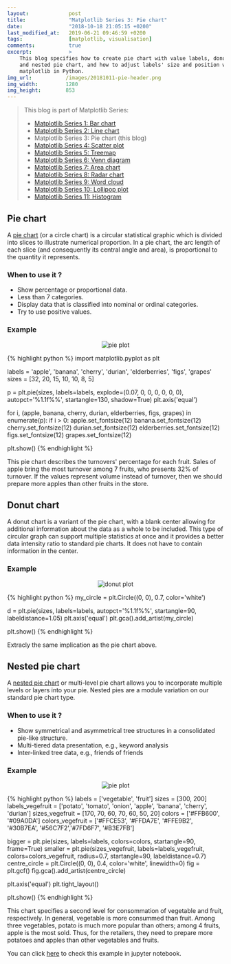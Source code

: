 ```yaml
---
layout:             post
title:              "Matplotlib Series 3: Pie chart"
date:               "2018-10-18 21:05:15 +0200"
last_modified_at:   2019-06-21 09:46:59 +0200
tags:               [matplotlib, visualisation]
comments:           true
excerpt:            >
    This blog specifies how to create pie chart with value labels, donut chart
    and nested pie chart, and how to adjust labels' size and position with
    matplotlib in Python.
img_url:           /images/20181011-pie-header.png
img_width:         1280
img_height:        853
---
```


> This blog is part of Matplotlib Series:
> * [Matplotlib Series 1: Bar chart][series1]
> * [Matplotlib Series 2: Line chart][series2]
> * Matplotlib Series 3: Pie chart (this blog)
> * [Matplotlib Series 4: Scatter plot][series4]
> * [Matplotlib Series 5: Treemap][series5]
> * [Matplotlib Series 6: Venn diagram][series6]
> * [Matplotlib Series 7: Area chart][series7]
> * [Matplotlib Series 8: Radar chart][series8]
> * [Matplotlib Series 9: Word cloud][series9]
> * [Matplotlib Series 10: Lollipop plot][series10]
> * [Matplotlib Series 11: Histogram][series11]

## Pie chart
A [pie chart][pie chart] (or a circle chart) is a circular statistical graphic
which is divided into slices to illustrate numerical proportion. In a pie chart,
the arc length of each slice (and consequently its central angle and area), is
proportional to the quantity it represents.

### When to use it ?
- Show percentage or proportional data.
- Less than 7 categories.
- Display data that is classified into nominal or ordinal categories.
- Try to use positive values.

### Example
<p align="center">
  <img alt="pie plot"
  src="{{ site.baseurl }}/images/20181011-pie-chart.png"/>
</p>

{% highlight python %}
import matplotlib.pyplot as plt

labels = 'apple', 'banana', 'cherry', 'durian', 'elderberries', 'figs', 'grapes'
sizes = [32, 20, 15, 10, 10, 8, 5]

p = plt.pie(sizes, labels=labels, explode=(0.07, 0, 0, 0, 0, 0, 0),
            autopct='%1.1f%%', startangle=130, shadow=True)
plt.axis('equal')

for i, (apple, banana, cherry, durian, elderberries, figs, grapes) in enumerate(p):
    if i > 0:
        apple.set_fontsize(12)
        banana.set_fontsize(12)
        cherry.set_fontsize(12)
        durian.set_fontsize(12)
        elderberries.set_fontsize(12)
        figs.set_fontsize(12)
        grapes.set_fontsize(12)
            
plt.show()
{% endhighlight %}

This pie chart describes the turnovers' percentage for each fruit. Sales of
apple bring the most turnover among 7 fruits, who presents 32% of turnover. If
the values represent volume instead of turnover, then we should prepare more
apples than other fruits in the store.

## Donut chart
A donut chart is a variant of the pie chart, with a blank center allowing for
additional information about the data as a whole to be included. This type of
circular graph can support multiple statistics at once and it provides a better
data intensity ratio to standard pie charts. It does not have to contain
information in the center.

### Example
<p align="center">
  <img alt="donut plot"
  src="{{ site.baseurl }}/images/20181011-donut-chart.png"/>
</p>

{% highlight python %}
my_circle = plt.Circle((0, 0), 0.7, color='white')

d = plt.pie(sizes, labels=labels, autopct='%1.1f%%',
            startangle=90, labeldistance=1.05)
plt.axis('equal')
plt.gca().add_artist(my_circle)
            
plt.show()
{% endhighlight %}

Extracly the same implication as the pie chart above.

## Nested pie chart
A [nested pie chart][nested pie chart] or multi-level pie chart allows you to
incorporate multiple levels or layers into your pie. Nested pies are a module
variation on our standard pie chart type.

### When to use it ?
- Show symmetrical and asymmetrical tree structures in a consolidated pie-like
structure.
- Multi-tiered data presentation, e.g., keyword analysis
- Inter-linked tree data, e.g., friends of friends

### Example
<p align="center">
  <img alt="pie plot"
  src="{{ site.baseurl }}/images/20181011-nested-pie-chart.png"/>
</p>

{% highlight python %}
labels = ['vegetable', 'fruit']
sizes = [300, 200]
labels_vegefruit = ['potato', 'tomato', 'onion', 'apple',
                    'banana', 'cherry', 'durian']
sizes_vegefruit = [170, 70, 60, 70, 60, 50, 20]
colors = ['#FFB600', '#09A0DA']
colors_vegefruit = ['#FFCE53', '#FFDA7E', '#FFE9B2', '#30B7EA',
                    '#56C7F2','#7FD6F7', '#B3E7FB']
 
bigger = plt.pie(sizes, labels=labels, colors=colors,
                 startangle=90, frame=True)
smaller = plt.pie(sizes_vegefruit, labels=labels_vegefruit,
                  colors=colors_vegefruit, radius=0.7,
                  startangle=90, labeldistance=0.7)
centre_circle = plt.Circle((0, 0), 0.4, color='white', linewidth=0)
fig = plt.gcf()
fig.gca().add_artist(centre_circle)
        
plt.axis('equal')
plt.tight_layout()

plt.show()
{% endhighlight %}

This chart specifies a second level for consommation of vegetable and fruit,
respectively. In general, vegetable is more consummed than fruit. Among three
vegetables, potato is much more popular than others; among 4 fruits, apple is
the most sold. Thus, for the retailers, they need to prepare more potatoes and
apples than other vegetables and fruits.

You can click [here][notebook] to check this example in jupyter notebook.

[pie chart]: https://en.wikipedia.org/wiki/Pie_chart
[nested pie chart]: https://www.zingchart.com/docs/chart-types/nested-pie-chart
[notebook]: https://github.com/jingwen-z/python-playground/blob/master/python_for_data_analysis/plotting_and_visualization/pie_chart.ipynb
[series1]: https://jingwen-z.github.io/data-viz-with-matplotlib-series1-bar-chart/
[series2]: https://jingwen-z.github.io/data-viz-with-matplotlib-series2-line-chart/
[series4]: https://jingwen-z.github.io/data-viz-with-matplotlib-series4-scatter-plot/
[series5]: https://jingwen-z.github.io/data-viz-with-matplotlib-series5-treemap/
[series6]: https://jingwen-z.github.io/data-viz-with-matplotlib-series6-venn-diagram/
[series7]: https://jingwen-z.github.io/data-viz-with-matplotlib-series7-area-chart/
[series8]: https://jingwen-z.github.io/data-viz-with-matplotlib-series8-radar-chart/
[series9]: https://jingwen-z.github.io/data-viz-with-matplotlib-series9-word-cloud/
[series10]: https://jingwen-z.github.io/data-viz-with-matplotlib-series10-lollipop-plot/
[series11]: https://jingwen-z.github.io/data-viz-with-matplotlib-series11-histogram/